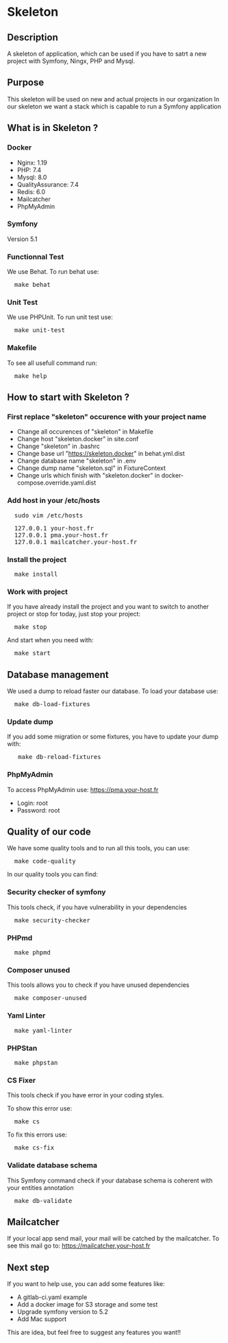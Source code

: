 # Skeleton
## Description
A skeleton of application, which can be used if you have to satrt a new project with Symfony, Ningx, PHP and Mysql.

## Purpose
This skeleton will be used on new and actual projects in our organization
In our skeleton we want a stack which is capable to run a Symfony application

## What is in Skeleton ?
### Docker
- Nginx: 1.19
- PHP: 7.4
- Mysql: 8.0
- QualityAssurance: 7.4
- Redis: 6.0
- Mailcatcher
- PhpMyAdmin

### Symfony
Version 5.1

### Functionnal Test
We use Behat. To run behat use:
<pre>
  make behat
</pre>

### Unit Test
We use PHPUnit. To run unit test use:
<pre>
  make unit-test
</pre>

### Makefile
To see all usefull command run:
<pre>
  make help
</pre>

## How to start with Skeleton ?
### First replace "skeleton" occurence with your project name
- Change all occurences of "skeleton" in Makefile
- Change host "skeleton.docker" in site.conf
- Change "skeleton" in .bashrc
- Change base url "https://skeleton.docker" in behat.yml.dist
- Change database name "skeleton" in .env
- Change dump name "skeleton.sql" in FixtureContext
- Change urls which finish with "skeleton.docker" in docker-compose.override.yaml.dist

### Add host in your /etc/hosts
<pre>
  sudo vim /etc/hosts
</pre>

<pre>
  127.0.0.1 your-host.fr
  127.0.0.1 pma.your-host.fr
  127.0.0.1 mailcatcher.your-host.fr
</pre>

### Install the project
<pre>
  make install
</pre>

### Work with project
If you have already install the project and you want to switch to another project or stop for today,
just stop your project:
<pre>
  make stop
</pre>
And start when you need with:
<pre>
  make start
</pre>
## Database management
We used a dump to reload faster our database. To load your database use:
<pre>
  make db-load-fixtures
</pre>
### Update dump
If you add some migration or some fixtures, you have to update your dump with:
<pre>
   make db-reload-fixtures
</pre>
### PhpMyAdmin
To access PhpMyAdmin use: https://pma.your-host.fr

- Login: root
- Password: root

## Quality of our code
We have some quality tools and to run all this tools, you can use:
<pre>
  make code-quality
</pre>
In our quality tools you can find:
### Security checker of symfony
This tools check, if you have vulnerability in your dependencies
<pre>
  make security-checker
</pre>
### PHPmd
<pre>
  make phpmd
</pre>
### Composer unused
This tools allows you to check if you have unused dependencies
<pre>
  make composer-unused
</pre>
### Yaml Linter
<pre>
  make yaml-linter
</pre>
### PHPStan
<pre>
  make phpstan
</pre>
### CS Fixer
This tools check if you have error in your coding styles.

To show this error use:
<pre>
  make cs
</pre>

To fix this errors use:
<pre>
  make cs-fix
</pre>
### Validate database schema
This Symfony command check if your database schema is coherent with your entities annotation
<pre>
  make db-validate
</pre>

## Mailcatcher
If your local app send mail, your mail will be catched by the mailcatcher.
To see this mail go to: https://mailcatcher.your-host.fr

## Next step
If you want to help use, you can add some features like:
- A gitlab-ci.yaml example
- Add a docker image for S3 storage and some test
- Upgrade symfony version to 5.2
- Add Mac support

This are idea, but feel free to suggest any features you want!!
